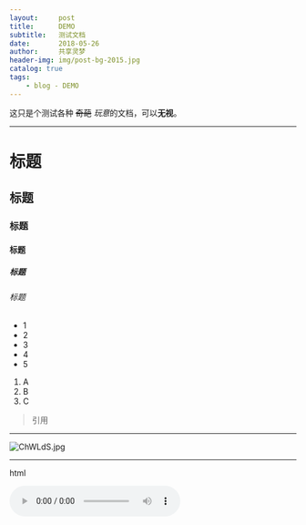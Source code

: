 ```yaml
---
layout:     post
title:      DEMO
subtitle:   测试文档
date:       2018-05-26
author:     共享灵梦
header-img: img/post-bg-2015.jpg
catalog: true
tags:
    - blog - DEMO
---
```

这只是个测试各种 ~~奇葩~~ *玩意*的文档，可以**无视**。
***
# 标题
## 标题
### 标题
#### 标题
##### 标题
###### 标题

* 1
* 2 
* 3
* 4
* 5

1. A
2. B
3. C

> 引用

------
![ChWLdS.jpg](https://s1.ax1x.com/2018/05/27/ChWLdS.jpg)

------
html<!DOCTYPE html>
<html>
<head lang="en">
<meta charset="UTF-8">
<title>播放音频</title>
</head>
<body>
<audio src="Music/缨缨Ei - 終身徒刑.mp3" controls="controls">你的浏览器不支持</audio>
</body>
</html>
